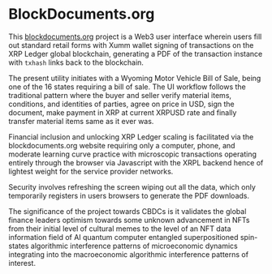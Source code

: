 # BlockDocuments.org

This [blockdocuments.org](blockdocuments.org) project is a Web3 user interface wherein users fill out standard retail forms with Xumm wallet signing of transactions on the XRP Ledger global blockchain, generating a PDF of the transaction instance with `txhash` links back to the blockchain. 

The present utility initiates with a Wyoming Motor Vehicle Bill of Sale, being one of the 16 states requiring a bill of sale. The UI workflow follows the traditional pattern where the buyer and seller verify material items, conditions, and identities of parties, agree on price in USD, sign the document, make payment in XRP at current XRPUSD rate and finally transfer material items same as it ever was.

Financial inclusion and unlocking XRP Ledger scaling is facilitated via the blockdocuments.org website requiring only a computer, phone, and moderate learning curve practice with microscopic transactions operating entirely through the browser via Javascript with the XRPL backend hence of lightest weight for the service provider networks.

Security involves refreshing the screen wiping out all the data, which only temporarily registers in users browsers to generate the PDF downloads.

The significance of the project towards CBDCs is it validates the global finance leaders optimism towards some unknown advancement in NFTs from their initial level of cultural memes to the level of an NFT data information field of AI quantum computer entangled superpositioned spin-states algorithmic interference patterns of microeconomic dynamics integrating into the macroeconomic algorithmic interference patterns of interest.

